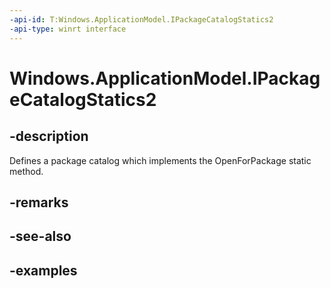 ```yaml
---
-api-id: T:Windows.ApplicationModel.IPackageCatalogStatics2
-api-type: winrt interface
---
```


# Windows.ApplicationModel.IPackageCatalogStatics2

<!--
public interface IPackageCatalogStatics2
-->

## -description

Defines a package catalog which implements the OpenForPackage static method.

## -remarks

## -see-also

## -examples
